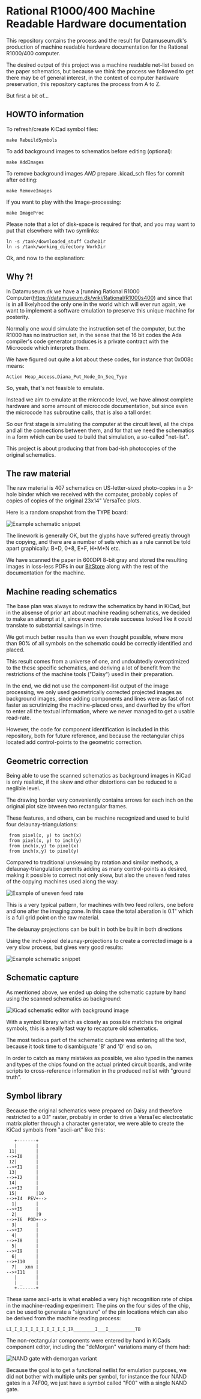 Rational R1000/400 Machine Readable Hardware documentation
==========================================================

This repository contains the process and the result for
Datamuseum.dk's production of machine readable hardware
documentation for the Rational R1000/400 computer.

The desired output of this project was a machine readable net-list
based on the paper schematics, but because we think the process we
followed to get there may be of general interest, in the context
of computer hardware preservation, this repository captures
the process from A to Z.

But first a bit of…

HOWTO information
-----------------

To refresh/create KiCad symbol files:

	make RebuildSymbols

To add background images to schematics before editing (optional):

	make AddImages

To remove background images *AND* prepare .kicad_sch files for
commit after editing:

	make RemoveImages

If you want to play with the Image-processing:

	make ImageProc

Please note that a lot of disk-space is required for that, and
you may want to put that elsewhere with two symlinks:

	ln -s /tank/downloaded_stuff CacheDir
	ln -s /tank/working_directory WorkDir

Ok, and now to the explanation:

Why ?!
------

In Datamuseum.dk we have a
[running Rational R1000 Computer(https://datamuseum.dk/wiki/Rational/R1000s400)
and since that is in all likelyhood the only one in the world which
will ever run again, we want to implement a software emulation
to preserve this unique machine for posterity.

Normally one would simulate the instruction set of the computer, but
the R1000 has no instruction set, in the sense that the 16 bit codes
the Ada compiler's code generator produces is a private contract with
the Microcode which interprets them.

We have figured out quite a lot about these codes, for instance that
0x008c means:

	Action Heap_Access,Diana_Put_Node_On_Seq_Type 

So, yeah, that's not feasible to emulate.

Instead we aim to emulate at the microcode level, we have almost
complete hardware and some amount of microcode documentation, but
since even the microcode has subroutine calls, that is also a
tall order.

So our first stage is simulating the computer at the circuit
level, all the chips and all the connections between them, and
for that we need the schematics in a form which can be used
to build that simulation, a so-called "net-list".

This project is about producing that from bad-ish photocopies
of the original schematics.

The raw material
----------------

The raw material is 407 schematics on US-letter-sized photo-copies
in a 3-hole binder which we received with the computer, probably
copies of copies of copies of the original 23x14" VersaTec plots.

Here is a random snapshot from the TYPE board:

![Example schematic snippet](misc/sch_example.png)

The linework is generally OK, but the glyphs have suffered greatly
through the copying, and there are a number of sets which as a rule
cannot be told apart graphically:  B+D, 0+8, E+F, H+M+N etc.

We have scanned the paper in 600DPI 8-bit gray and stored the
resulting images in loss-less PDFs in our
[BitStore](https://datamuseum.dk/wiki/Bits:Keyword/RATIONAL_1000/DOCS)
along with the rest of the documentation for the machine.

Machine reading schematics
--------------------------

The base plan was always to redraw the schematics by hand in KiCad,
but in the absense of prior art about machine reading schematics,
we decided to make an attempt at it, since even moderate succeess
looked like it could translate to substantial savings in time.

We got much better results than we even thought possible, where
more than 90% of all symbols on the schematic could be correctly
identified and placed.

This result comes from a universe of one, and undoubtedly overoptimized
to the these specific schematics, and deriving a lot of benefit from
the restrictions of the machine tools ("Daisy") used in their preparation.

In the end, we did not use the component-list output of the image
processing, we only used geometrically corrected projected images
as background images, since adding components and lines were as fast
of not faster as scrutinizing the machine-placed ones, and dwarfted
by the effort to enter all the textual information, where we never
managed to get a usable read-rate.

However, the code for component identification is included in this
repository, both for future reference, and because the rectangular
chips located add control-points to the geometric correction.

Geometric correction
--------------------

Being able to use the scanned schematics as background images in
KiCad is only realistic, if the skew and other distortions can
be reduced to a neglible level.

The drawing border very conveniently contains arrows for each
inch on the original plot size btween two rectangular frames.

These features, and others, can be machine recognized and used
to build four delaunay-triangulations:

	 from pixel(x, y) to inch(x)
	 from pixel(x, y) to inch(y)
	 from inch(x,y) to pixel(x)
	 from inch(x,y) to pixel(y)

Compared to traditional unskewing by rotation and similar
methods, a delaunay-triangulation permits adding as many
control-points as desired, making it possible to correct
not only skew, but also the uneven feed rates of the copying
machines used along the way:

![Example of uneven feed rate](misc/sch_feedrate.png)

This is a very typical pattern, for machines with two feed rollers,
one before and one after the imaging zone.  In this case the total
aberation is 0.1" which is a full grid point on the raw material.

The delaunay projections can be built in both  be built in both directions

Using the inch->pixel delaunay-projections to create a corrected
image is a very slow process, but gives very good results:

![Example schematic snippet](misc/sch_projected.png)

Schematic capture
-----------------

As mentioned above, we ended up doing the schematic capture by hand
using the scanned schematics as background:

![Kicad schematic editor with background image](misc/sch_kicad.png)

With a symbol library which as closely as possible matches
the original symbols, this is a really fast way to recapture
old schematics.

The most tedious part of the schematic capture was entering all
the text, because it took time to disambiguate 'B' and 'D' end so
on.

In order to catch as many mistakes as possible, we also typed
in the names and types of the chips found on the actual printed
circuit boards, and write scripts to cross-reference information
in the produced netlist with "ground truth".

Symbol library
--------------

Because the original schematics were prepared on Daisy and therefore
restricted to a 0.1" raster, probably in order to drive a VersaTec
electrostatic matrix plotter through a character generator, we were
able to create the KiCad symbols from "ascii-art" like this:

	   +-------+
	   |       |
	 11|       |
	-->+I0     |
	 12|       |
	-->+I1     |
	 13|       |
	-->+I2     |
	 14|       |
	-->+I3     |
	 15|       |10
	-->+I4  PEV+-->
	  1|       |
	-->+I5     |
	  2|       |9
	-->+I6  POD+-->
	  3|       |
	-->+I7     |
	  4|       |
	-->+I8     |
	  5|       |
	-->+I9     |
	  6|       |
	-->+I10    |
	  7|   xnn |
	-->+I11    |
	   |       |
	   | _     |
	   +-------+

These same ascii-arts is what enabled a very high recognition rate of
chips in the machine-reading experiment:  The pins on the four sides
of the chip, can be used to generate a "signature" of the pin locations
which can also be derived from the machine reading process:

	LI_I_I_I_I_I_I_I_I_I_I_IR________I___I__________TB

The non-rectangular components were entered by hand in KiCads component
editor, including the "deMorgan" variations many of them had:

![NAND gate with demorgan variant](misc/sch_demorgan.png)

Because the goal is to get a functional netlist for emulation
purposes, we did not bother with multiple units per symbol,
for instance the four NAND gates in a 74F00, we just have
a symbol called "F00" with a single NAND gate.
